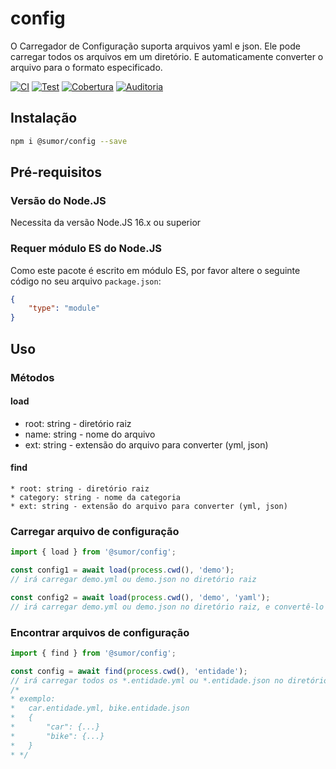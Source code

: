 # config
O Carregador de Configuração suporta arquivos yaml e json. Ele pode carregar todos os arquivos em um diretório.
E automaticamente converter o arquivo para o formato especificado.

[![CI](https://github.com/sumor-cloud/config/actions/workflows/ci.yml/badge.svg)](https://github.com/sumor-cloud/config/actions/workflows/ci.yml)
[![Test](https://github.com/sumor-cloud/config/actions/workflows/ut.yml/badge.svg)](https://github.com/sumor-cloud/config/actions/workflows/ut.yml)
[![Cobertura](https://github.com/sumor-cloud/config/actions/workflows/coverage.yml/badge.svg)](https://github.com/sumor-cloud/config/actions/workflows/coverage.yml)
[![Auditoria](https://github.com/sumor-cloud/config/actions/workflows/audit.yml/badge.svg)](https://github.com/sumor-cloud/config/actions/workflows/audit.yml)

## Instalação
```bash
npm i @sumor/config --save
```

## Pré-requisitos

### Versão do Node.JS
Necessita da versão Node.JS 16.x ou superior

### Requer módulo ES do Node.JS
Como este pacote é escrito em módulo ES, por favor altere o seguinte código no seu arquivo `package.json`:
```json
{
    "type": "module"
}
```

## Uso

### Métodos

#### load
 * root: string - diretório raiz
 * name: string - nome do arquivo
 * ext: string - extensão do arquivo para converter (yml, json)

#### find
    * root: string - diretório raiz
    * category: string - nome da categoria
    * ext: string - extensão do arquivo para converter (yml, json)

### Carregar arquivo de configuração

```javascript
import { load } from '@sumor/config';

const config1 = await load(process.cwd(), 'demo');
// irá carregar demo.yml ou demo.json no diretório raiz

const config2 = await load(process.cwd(), 'demo', 'yaml');
// irá carregar demo.yml ou demo.json no diretório raiz, e convertê-lo para arquivo no formato yaml

```

### Encontrar arquivos de configuração

```javascript
import { find } from '@sumor/config';

const config = await find(process.cwd(), 'entidade');
// irá carregar todos os *.entidade.yml ou *.entidade.json no diretório raiz
/*
* exemplo:
*   car.entidade.yml, bike.entidade.json
*   {
*       "car": {...}
*       "bike": {...}
*   }
* */
```